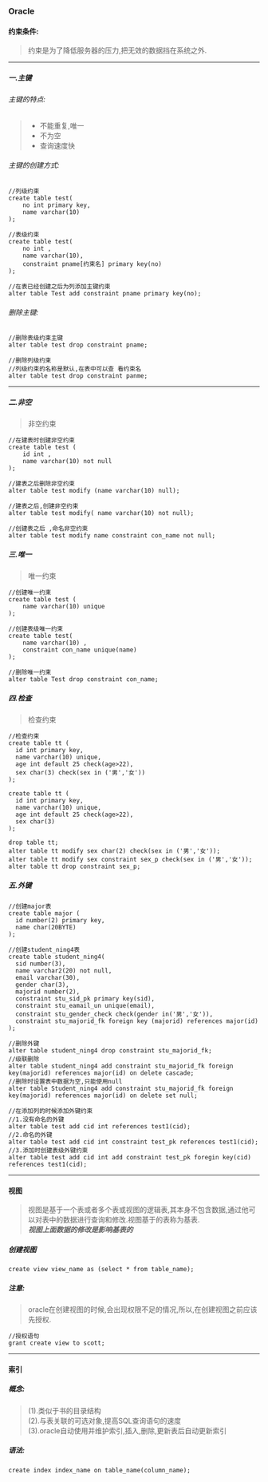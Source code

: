### Oracle
#### 约束条件:
> 约束是为了降低服务器的压力,把无效的数据挡在系统之外.

---

##### 一.主键
###### 主键的特点:
  >  - 不能重复,唯一
  >  - 不为空
  >  - 查询速度快
###### 主键的创建方式:
```
//列级约束
create table test(
    no int primary key,
    name varchar(10)
);

//表级约束
create table test(
    no int ,
    name varchar(10),
    constraint pname[约束名] primary key(no)
);

//在表已经创建之后为列添加主键约束
alter table Test add constraint pname primary key(no);
```
###### 删除主键:
```
//删除表级约束主键
alter table test drop constraint pname;

//删除列级约束
//列级约束的名称是默认,在表中可以查 看约束名
alter table test drop constraint panme;
```
***
##### 二.非空
> 非空约束
```
//在建表时创建非空约束
create table test (
    id int ,
    name varchar(10) not null
);

//建表之后删除非空约束
alter table test modify (name varchar(10) null); 

//建表之后,创建非空约束
alter table test modify( name varchar(10) not null);

//创建表之后 ,命名非空约束
alter table test modify name constraint con_name not null;
```
##### 三.唯一
> 唯一约束
```
//创建唯一约束
create table test (
    name varchar(10) unique
);

//创建表级唯一约束
create table test(
    name varchar(10) ,
    constraint con_name unique(name)
);

//删除唯一约束
alter table Test drop constraint con_name;
```

##### 四.检查
> 检查约束
```
//检查约束
create table tt (
  id int primary key,
  name varchar(10) unique,
  age int default 25 check(age>22),
  sex char(3) check(sex in ('男','女'))
);

create table tt (
  id int primary key,
  name varchar(10) unique,
  age int default 25 check(age>22),
  sex char(3)
);

drop table tt;
alter table tt modify sex char(2) check(sex in ('男','女'));
alter table tt modify sex constraint sex_p check(sex in ('男','女'));
alter table tt drop constraint sex_p;
```
##### 五.外键
```
//创建major表
create table major (
  id number(2) primary key,
  name char(20BYTE)
);

//创建student_ning4表
create table student_ning4(
  sid number(3),
  name varchar2(20) not null,
  email varchar(30),
  gender char(3),
  majorid number(2),
  constraint stu_sid_pk primary key(sid),
  constraint stu_eamail_un unique(email),
  constraint stu_gender_check check(gender in('男','女')),
  constraint stu_majorid_fk foreign key (majorid) references major(id)
);

//删除外键
alter table student_ning4 drop constraint stu_majorid_fk;
//级联删除
alter table student_ning4 add constraint stu_majorid_fk foreign key(majorid) references major(id) on delete cascade;
//删除时设置表中数据为空,只能使用null
alter table Student_ning4 add constraint stu_majorid_fk foreign key(majorid) references major(id) on delete set null;

//在添加列的时候添加外键约束
//1.没有命名的外键
alter table test add cid int references test1(cid);
//2.命名的外键
alter table test add cid int constraint test_pk references test1(cid);
//3.添加时创建表级外键约束
alter table test add cid int add constraint test_pk foregin key(cid) references test1(cid);
```
***
#### 视图
> 视图是基于一个表或者多个表或视图的逻辑表,其本身不包含数据,通过他可以对表中的数据进行查询和修改.视图基于的表称为基表.<br>
***视图上面数据的修改是影响基表的***

##### 创建视图
```
create view view_name as (select * from table_name);
```
##### 注意:
>oracle在创建视图的时候,会出现权限不足的情况,所以,在创建视图之前应该先授权.
```
//授权语句
grant create view to scott;
```
***
#### 索引

##### 概念:
>(1).类似于书的目录结构<br>
(2).与表关联的可选对象,提高SQL查询语句的速度<br>
(3).oracle自动使用并维护索引,插入,删除,更新表后自动更新索引
##### 语法:
```
create index index_name on table_name(column_name);
```